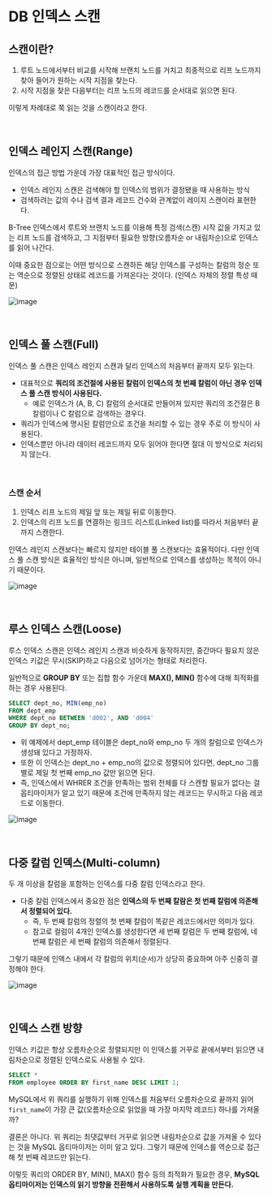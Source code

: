 # DB 인덱스 스캔

## 스캔이란?

1. 루트 노드에서부터 비교를 시작해 브랜치 노드를 거치고 최종적으로 리프 노드까지 찾아 들어가 원하는 시작 지점을 찾는다.
2. 시작 지점을 찾은 다음부터는 리프 노드의 레코드를 순서대로 읽으면 된다.

이렇게 차례대로 쭉 읽는 것을 스캔이라고 한다.

</br >

## 인덱스 레인지 스캔(Range)

인덱스의 접근 방법 가운데 가장 대표적인 접근 방식이다.

- 인덱스 레인지 스캔은 검색해야 할 인덱스의 범위가 결정됐을 때 사용하는 방식
- 검색하려는 값의 수나 검색 결과 레코드 건수와 관계없이 레이지 스캔이라 표현한다.

B-Tree 인덱스에서 루트와 브랜치 노드를 이용해 특정 검색(스캔) 시작 값을 가지고 있는 리프 노드를 검색하고, 그 지점부터 필요한 방향(오름차순 or 내림차순)으로 인덱스를 읽어 나간다.

이때 중요한 점으로는 어떤 방식으로 스캔하든 해당 인덱스를 구성하는 칼럼의 정순 또는 역순으로 정렬된 상태로 레코드를 가져온다는 것이다. (인덱스 자체의 정렬 특성 때문)

![image](https://user-images.githubusercontent.com/43977617/140933359-db094058-13b2-4cf0-8b7c-e28aabcbc698.png)

</br >

## 인덱스 풀 스캔(Full)

인덱스 풀 스캔은 인덱스 레인지 스캔과 달리 인덱스의 처음부터 끝까지 모두 읽는다.

- 대표적으로 **쿼리의 조건절에 사용된 칼럼이 인덱스의 첫 번째 칼럼이 아닌 경우 인덱스 풀 스캔 방식이 사용된다.**
  - 예로 인덱스가 (A, B, C) 칼럼의 순서대로 만들어져 있지만 쿼리의 조건절은 B 칼럼이나 C 칼럼으로 검색하는 경우다.
- 쿼리가 인덱스에 명시된 칼럼만으로 조건을 처리할 수 있는 경우 주로 이 방식이 사용된다.
- 인덱스뿐만 아니라 데이터 레코드까지 모두 읽어야 한다면 절대 이 방식으로 처리되지 않는다.

</br >

### 스캔 순서

1. 인덱스 리프 노드의 제일 앞 또는 제일 뒤로 이동한다.
2. 인덱스의 리프 노드를 연결하는 링크드 리스트(Linked list)를 따라서 처음부터 끝까지 스캔한다.

인덱스 레인지 스캔보다는 빠르지 않지만 테이블 풀 스캔보다는 효율적이다. 다만 인덱스 풀 스캔 방식은 효율적인 방식은 아니며, 일반적으로 인덱스를 생성하는 목적이 아니기 때문이다.

![image](https://user-images.githubusercontent.com/43977617/140933456-93e0e31b-1f4a-4b70-bd43-33bdb9a2be1b.png)

</br >

## 루스 인덱스 스캔(Loose)

루스 인덱스 스캔은 인덱스 레인지 스캔과 비슷하게 동작하지만, 중간마다 필요치 않은 인덱스 키값은 무시(SKIP)하고 다음으로 넘어가는 형태로 처리한다.

일반적으로 **GROUP BY** 또는 집합 함수 가운데 **MAX(), MIN()** 함수에 대해 최적화를 하는 경우 사용된다.

~~~sql
SELECT dept_no, MIN(emp_no)
FROM dept_emp
WHERE dept_no BETWEEN 'd002', AND 'd004'
GROUP BY dept_no;
~~~

- 위 예제에서 dept_emp 테이블은 dept_no와 emp_no 두 개의 칼럼으로 인덱스가 생성돼 있다고 가정하자.
- 또한 이 인덱스는 dept_no + emp_no의 값으로 정렬되어 있다면, dept_no 그룹별로 제일 첫 번째 emp_no 값만 읽으면 된다.
- 즉, 인덱스에서 WHRER 조건을 만족하는 범위 전체를 다 스캔할 필요가 없다는 걸 옵티마이저가 알고 있기 때문에 조건에 만족하지 않는 레코드는 무시하고 다음 레코드로 이동한다.

![image](https://user-images.githubusercontent.com/43977617/140933532-f1a35a99-75fa-45ae-86ae-2dac9ecc68ca.png)

</br >

## 다중 칼럼 인덱스(Multi-column)

두 개 이상을 칼럼을 포함하는 인덱스를 다중 칼럼 인덱스라고 한다.

- 다중 칼럼 인덱스에서 중요한 점은 **인덱스의 두 번째 칼람은 첫 번째 칼럼에 의존해서 정렬되어 있다.**
  - 즉, 두 번째 칼럼의 정렬의 첫 번째 칼럼이 똑같은 레코드에서만 의미가 있다.
  - 참고로 컬럼이 4개인 인덱스를 생성한다면 세 번째 칼럼은 두 번째 칼럼에, 네 번째 칼럼은 세 번째 칼럼의 의존해서 정렬된다.

그렇기 때문에 인덱스 내에서 각 칼럼의 위치(순서)가 상당히 중요하며 아주 신중히 결정해야 한다.

![image](https://user-images.githubusercontent.com/43977617/140933576-98eb677d-21f7-48dd-8a3a-cb05b28b1129.png)

</br >

## 인덱스 스캔 방향

인덱스 키값은 항상 오름차순으로 정렬되지만 이 인덱스를 거꾸로 끝에서부터 읽으면 내림차순으로 정렬된 인덱스로도 사용될 수 있다.

~~~sql
SELECT *
FROM employee ORDER BY first_name DESC LIMIT 1;
~~~

MySQL에서 위 쿼리를 실행하기 위해 인덱스를 처음부터 오름차순으로 끝까지 읽어 `first_name`이 가장 큰 값(오름차순으로 읽었을 때 가장 마지막 레코드) 하나를 가져올까?

결론은 아니다. 위 쿼리는 최댓값부터 거꾸로 읽으면 내림차순으로 값을 가져올 수 있다는 것을 MySQL 옵티마이저는 이미 알고 있다. 그렇기 때문에 인덱스를 역순으로 접근해 첫 번째 레코드만 읽는다.

이렇듯 쿼리의 ORDER BY, MIN(), MAX() 함수 등의 최적화가 필요한 경우, **MySQL 옵티마이저는 인덱스의 읽기 방향을 전환해서 사용하도록 실행 계획을 만든다.**

